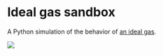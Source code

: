 # Ideal gas sandbox

A Python simulation of the behavior of [an ideal
gas](https://en.wikipedia.org/wiki/Kinetic_theory_of_gases).

![](ideal_gas.gif)
